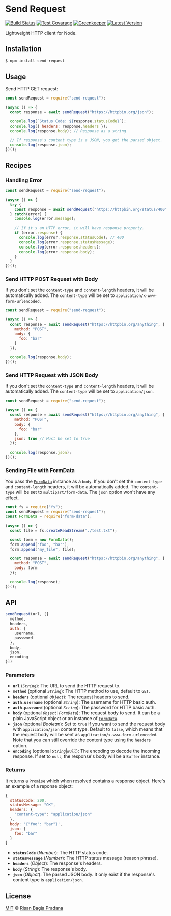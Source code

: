 # Send Request

[![Build Status](https://badgen.net/travis/risan/send-request)](https://travis-ci.org/risan/send-request)
[![Test Covarage](https://badgen.net/codecov/c/github/risan/send-request)](https://codecov.io/gh/risan/send-request)
[![Greenkeeper](https://badges.greenkeeper.io/risan/send-request.svg)](https://greenkeeper.io)
[![Latest Version](https://badgen.net/npm/v/send-request)](https://www.npmjs.com/package/send-request)

Lightweight HTTP client for Node.

## Installation

```bash
$ npm install send-request
```

## Usage

Send HTTP GET request:

```js
const sendRequest = require("send-request");

(async () => {
  const response = await sendRequest("https://httpbin.org/json");

  console.log(`Status Code: ${response.statusCode}`);
  console.log({ headers: response.headers });
  console.log(response.body); // Response as a string

  // If response's content type is a JSON, you get the parsed object.
  console.log(response.json);
})();
```

## Recipes

### Handling Error

```js
const sendRequest = require("send-request");

(async () => {
  try {
    const response = await sendRequest("https://httpbin.org/status/400");
  } catch(error) {
    console.log(error.message);

    // If it's an HTTP error, it will have response property.
    if (error.response) {
      console.log(error.response.statusCode); // 400
      console.log(error.response.statusMessage);
      console.log(error.response.headers);
      console.log(error.response.body);
    }
  }
})();
```

### Send HTTP POST Request with Body

If you don't set the `content-type` and `content-length` headers, it will be automatically added. The `content-type` will be set to `application/x-www-form-urlencoded`.

```js
const sendRequest = require("send-request");

(async () => {
  const response = await sendRequest("https://httpbin.org/anything", {
    method: "POST",
    body: {
      foo: "bar"
    }
  });

  console.log(response.body);
})();
```

### Send HTTP Request with JSON Body

If you don't set the `content-type` and `content-length` headers, it will be automatically added. The `content-type` will be set to `application/json`.

```js
const sendRequest = require("send-request");

(async () => {
  const response = await sendRequest("https://httpbin.org/anything", {
    method: "POST",
    body: {
      foo: "bar"
    },
    json: true // Must be set to true
  });

  console.log(response.json);
})();
```

### Sending File with FormData

You pass the [`FormData`](https://github.com/form-data/form-data) instance as a `body`. If you don't set the `content-type` and `content-length` headers, it will be automatically added. The `content-type` will be set to `multipart/form-data`. The `json` option won't have any effect.

```js
const fs = require("fs");
const sendRequest = require("send-request");
const FormData = require("form-data");

(async () => {
  const file = fs.createReadStream("./test.txt");

  const form = new FormData();
  form.append("foo", "bar");
  form.append("my_file", file);

  const response = await sendRequest("https://httpbin.org/anything", {
    method: "POST",
    body: form
  });

  console.log(response);
})();
```

## API

```js
sendRequest(url, [{
  method,
  headers,
  auth: {
    username,
    password
  },
  body,
  json,
  encoding
}])
```

### Parameters

* **`url`** (*`String`*): The URL to send the HTTP request to.
* **`method`** (optional *`String`*): The HTTP method to use, default to `GET`.
* **`headers`** (optional *`Object`*): The request headers to send.
* **`auth.username`** (optional *`String`*): The username for HTTP basic auth.
* **`auth.password`** (optional *`String`*): The password for HTTP basic auth.
* **`body`** (optional *`Object|FormData`*): The request body to send. It can be a plain JavaScript object or an instance of [`FormData`](https://github.com/form-data/form-data).
* **`json`** (optional *Boolean*): Set to `true` if you want to send the request body with `application/json` content type. Default to `false`, which means that the request body will be sent as `application/x-www-form-urlencoded`. Note that you can still override the content type using the `headers` option.
* **`encoding`** (optional *`String`*|*`Null`*): The encoding to decode the incoming response. If set to `null`, the response's body will be a `Buffer` instance.

### Returns

It returns a `Promise` which when resolved contains a response object. Here's an example of a reponse object:

```js
{
  statusCode: 200,
  statusMessage: "OK",
  headers: {
    "content-type": "application/json"
  },
  body: '{"foo": "bar"}',
  json: {
    foo: "bar"
  }
}
```

* **`statusCode`** (*Number*): The HTTP status code.
* **`statusMessage`** (*Number*): The HTTP status message (reason phrase).
* **`headers`** (*Object*): The response's headers.
* **`body`** (*String*): The response's body.
* **`json`** (*Object*): The parsed JSON body. It only exist if the response's content type is `application/json`.

## License

[MIT](https://github.com/risan/send-request/blob/master/LICENSE) © [Risan Bagja Pradana](https://bagja.net)
